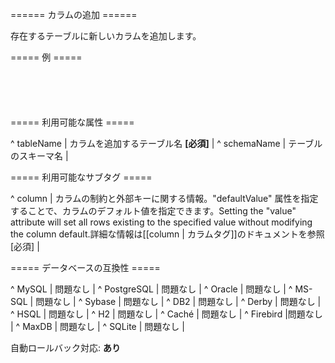 ====== カラムの追加 ======

存在するテーブルに新しいカラムを追加します。

===== 例 =====

<code xml>
<addColumn tableName="person">
    <column name="firstname" type="varchar(255)"/>
</addColumn>
</code>

===== 利用可能な属性 =====

^ tableName  | カラムを追加するテーブル名 **[必須]** |
^ schemaName  | テーブルのスキーマ名  |



===== 利用可能なサブタグ =====

^ column  | カラムの制約と外部キーに関する情報。"defaultValue" 属性を指定することで、カラムのデフォルト値を指定できます。Setting the "value" attribute will set all rows existing to the specified value without modifying the column default.詳細な情報は[[column | カラムタグ]]のドキュメントを参照 [必須] |



===== データベースの互換性 =====

^ MySQL  | 問題なし  |
^ PostgreSQL  | 問題なし  |
^ Oracle  | 問題なし  |
^ MS-SQL  | 問題なし  |
^ Sybase  | 問題なし  |
^ DB2  | 問題なし  |
^ Derby  | 問題なし  |
^ HSQL  | 問題なし  |
^ H2  | 問題なし  |
^ Caché  | 問題なし  |
^ Firebird  |問題なし  |
^ MaxDB	 | 問題なし  |
^ SQLite  | 問題なし  |

自動ロールバック対応: **あり**
